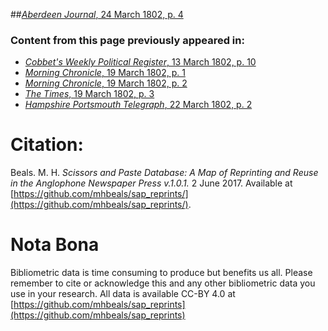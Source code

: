 ##[*Aberdeen Journal*, 24 March 1802, p. 4](https://mhbeals.github.io/sap_html/Aberdeen-Journal/Aberdeen-Journal-24-March-1802-p-4)

### Content from this page previously appeared in:
+ [*Cobbet's Weekly Political Register*, 13 March 1802, p. 10](https://mhbeals.github.io/sap_html/Cobbet's-Weekly-Political-Register/Cobbet's-Weekly-Political-Register-13-March-1802-p-10)
+ [*Morning Chronicle*, 19 March 1802, p. 1](https://mhbeals.github.io/sap_html/Morning-Chronicle/Morning-Chronicle-19-March-1802-p-1)
+ [*Morning Chronicle*, 19 March 1802, p. 2](https://mhbeals.github.io/sap_html/Morning-Chronicle/Morning-Chronicle-19-March-1802-p-2)
+ [*The Times*, 19 March 1802, p. 3](https://mhbeals.github.io/sap_html/The-Times/The-Times-19-March-1802-p-3)
+ [*Hampshire Portsmouth Telegraph*, 22 March 1802, p. 2](https://mhbeals.github.io/sap_html/Hampshire-Portsmouth-Telegraph/Hampshire-Portsmouth-Telegraph-22-March-1802-p-2)
                    
# Citation: 

Beals. M. H. *Scissors and Paste Database: A Map of Reprinting and Reuse in the Anglophone Newspaper Press v.1.0.1.* 2 June 2017. Available at [https://github.com/mhbeals/sap_reprints/](https://github.com/mhbeals/sap_reprints/). 
                    
# Nota Bona

Bibliometric data is time consuming to produce but benefits us all. Please remember to cite or acknowledge this and any other bibliometric data you use in your research. All data is available CC-BY 4.0 at [https://github.com/mhbeals/sap_reprints](https://github.com/mhbeals/sap_reprints)